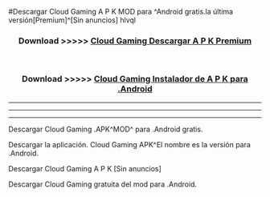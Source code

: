 #Descargar Cloud Gaming  A P K MOD para ^Android gratis.la última versión[Premium]^[Sin anuncios] hlvql



<div align="center">
<h3>Download >>>>> <a href="https://es-web.web.app/?es= Cloud Gaming ">Cloud Gaming  Descargar A P K Premium</a></h3><br>

<h3>Download >>>>> <a href="https://es-web.web.app/?es= Cloud Gaming ">Cloud Gaming  Instalador de A P K para .Android</a></h3>
</div>


----------------------------------------------------------

----------------------------------------------------------

----------------------------------------------------------

Descargar Cloud Gaming  .APK^MOD^ para .Android gratis.

Descargar la aplicación. Cloud Gaming  APK^El nombre es la versión para .Android.

Descargar Cloud Gaming  A P K [Sin anuncios]

Descargar Cloud Gaming  gratuita del mod para .Android.